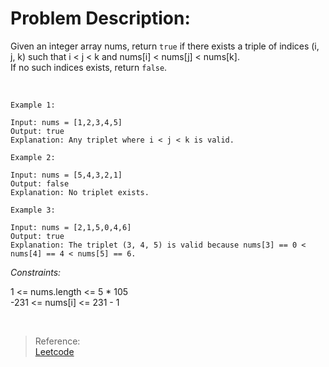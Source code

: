 # Problem Description:

Given an integer array nums, return `true` if there exists a triple of indices (i, j, k) such that i < j < k and nums[i] < nums[j] < nums[k]. <br> If no such indices exists, return `false`.

<br>

```
Example 1:

Input: nums = [1,2,3,4,5]
Output: true
Explanation: Any triplet where i < j < k is valid.
```

```
Example 2:

Input: nums = [5,4,3,2,1]
Output: false
Explanation: No triplet exists.
```

```
Example 3:

Input: nums = [2,1,5,0,4,6]
Output: true
Explanation: The triplet (3, 4, 5) is valid because nums[3] == 0 < nums[4] == 4 < nums[5] == 6.
```

_Constraints:_

1 <= nums.length <= 5 * 105 <br>
-231 <= nums[i] <= 231 - 1 <br>

<br>

>Reference: <br>
[Leetcode](https://leetcode.com/problems/increasing-triplet-subsequence/)
